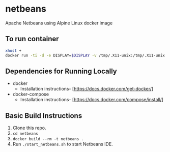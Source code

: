 # netbeans
Apache Netbeans using Alpine Linux docker image

## To run container 
```bash
xhost + 
docker run -ti -d -e DISPLAY=$DISPLAY -v /tmp/.X11-unix:/tmp/.X11-unix -v ~/NetbeansProjects:/home/netbeans/workspace/ harium/netbeans
```

## Dependencies for Running Locally
* docker
  * Installation instructions- [https://docs.docker.com/get-docker/]
* docker-compose
  * Installation instructions- [https://docs.docker.com/compose/install/]
  
## Basic Build Instructions

1. Clone this repo.
2. `cd netbeans`
3. `docker build --rm -t netbeans .`
4. Run `./start_netbeans.sh` to start Netbeans IDE.
